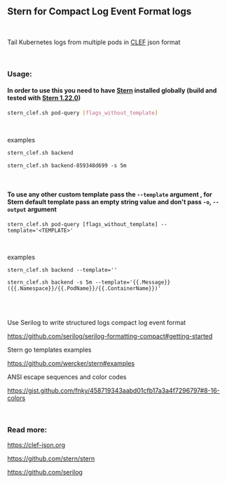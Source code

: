 ## Stern for Compact Log Event Format logs

<br/>

Tail Kubernetes logs from multiple pods in [CLEF](https://clef-json.org) json format


<br/>

### Usage:


#### In order to use this you need to have [Stern](https://github.com/stern/stern) installed globally (build and tested with [Stern 1.22.0](https://github.com/stern/stern/releases/tag/v1.22.0))

```bash
stern_clef.sh pod-query [flags_without_template]
```

<br/>

examples

```sh
stern_clef.sh backend
```

```console
stern_clef.sh backend-859348d699 -s 5m
```

<br/>

#### To use any other custom template pass the `--template` argument , for Stern default template pass an empty string value and don't pass `-o`, `--output` argument



```
stern_clef.sh pod-query [flags_without_template] --template='<TEMPLATE>'
```


<br/>

examples

```
stern_clef.sh backend --template=''
```

```
stern_clef.sh backend -s 5m --template='{{.Message}} ({{.Namespace}}/{{.PodName}}/{{.ContainerName}})'
```

<br/><br/>

Use Serilog to write structured logs compact log event format

https://github.com/serilog/serilog-formatting-compact#getting-started

Stern go templates examples

https://github.com/wercker/stern#examples

ANSI escape sequences and color codes

https://gist.github.com/fnky/458719343aabd01cfb17a3a4f7296797#8-16-colors

<br/>

### Read more:

https://clef-json.org

https://github.com/stern/stern

https://github.com/serilog

